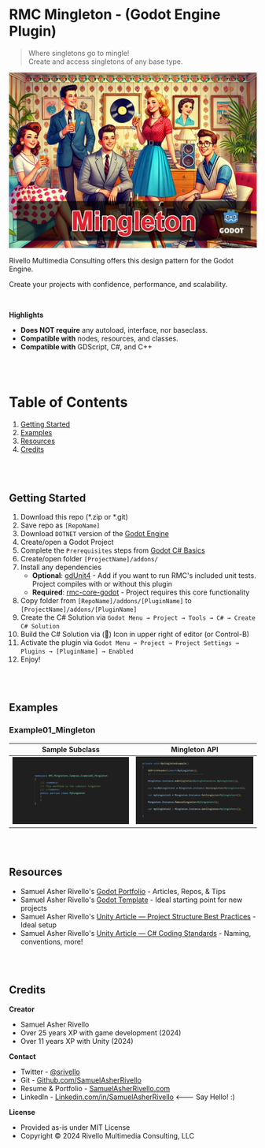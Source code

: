 # RMC Mingleton - (Godot Engine Plugin)

>Where singletons go to mingle!<BR> 
Create and access singletons of any base type.

<img src="./addons/RMC Mingleton/Library/Documentation/Screenshot.png" width="600" >

<BR>

Rivello Multimedia Consulting offers this design pattern for the Godot Engine.

Create your projects with confidence, performance, and scalability.

<BR>

**Highlights**

* **Does NOT require** any autoload, interface, nor baseclass. 
* **Compatible with** nodes, resources, and classes.
* **Compatible with** GDScript, C#, and C++

<BR>
<BR>

# Table of Contents

1. [Getting Started](#getting-started)
1. [Examples](#examples)
1. [Resources](#resources)
1. [Credits](#credits)


<BR>
<BR>

## Getting Started

1. Download this repo (*.zip or *.git)
1. Save repo as `[RepoName]`
1. Download `DOTNET` version of the [Godot Engine](https://godotengine.org/)
1. Create/open a Godot Project
1. Complete the `Prerequisites` steps from [Godot C# Basics](https://docs.godotengine.org/en/stable/tutorials/scripting/c_sharp/c_sharp_basics.html)
1. Create/open folder `[ProjectName]/addons/`
1. Install any dependencies
    * **Optional**: [gdUnit4](https://github.com/MikeSchulze/gdUnit4) - Add if you want to run RMC's included unit tests. Project compiles with or without this plugin
    * **Required**: [rmc-core-godot](https://github.com/SamuelAsherRivello/rmc-core-godot/) - Project requires this core functionality
1. Copy folder from `[RepoName]/addons/[PluginName]` to `[ProjectName]/addons/[PluginName]`
1. Create the C# Solution via `Godot Menu → Project → Tools → C# → Create C# Solution`
1. Build the C# Solution via (🔨) Icon in upper right of editor (or Control-B)
1. Activate the plugin via `Godot Menu → Project → Project Settings → Plugins → [PluginName] → Enabled`
1. Enjoy!

<BR>
<BR>

## Examples

### Example01_Mingleton

| Sample Subclass | Mingleton API |
|---|---|
| <img src="./addons/RMC Mingleton/Examples/Example01_Mingleton/Documentation/Screenshot01.png" width="300"/> | <img src="./addons/RMC Mingleton/Examples/Example01_Mingleton/Documentation/Screenshot02.png" width="300"/> |

<BR>
<BR>

## Resources

* Samuel Asher Rivello's <a href="https://www.samuelasherrivello.com/godot-portfolio/">Godot Portfolio</a> - Articles, Repos, & Tips
* Samuel Asher Rivello's <a href="https://github.com/SamuelAsherRivello/godot-project-template/">Godot Template</a> - Ideal starting point for new projects
* Samuel Asher Rivello's <a href="https://sam-16930.medium.com/unity-project-structure-a694792cefed">Unity Article — Project Structure Best Practices</a> - Ideal setup
* Samuel Asher Rivello's <a href="https://sam-16930.medium.com/coding-standards-in-c-39aefee92db8">Unity Article — C# Coding Standards</a> - Naming, conventions, more!

<BR>
<BR>

## Credits

**Creator**

- Samuel Asher Rivello 
- Over 25 years XP with game development (2024)
- Over 11 years XP with Unity (2024)

**Contact**

- Twitter - <a href="https://twitter.com/srivello/">@srivello</a>
- Git - <a href="https://github.com/SamuelAsherRivello/">Github.com/SamuelAsherRivello</a>
- Resume & Portfolio - <a href="http://www.SamuelAsherRivello.com">SamuelAsherRivello.com</a>
- LinkedIn - <a href="https://Linkedin.com/in/SamuelAsherRivello">Linkedin.com/in/SamuelAsherRivello</a> <--- Say Hello! :)

**License**

* Provided as-is under MIT License 
* Copyright © 2024 Rivello Multimedia Consulting, LLC

